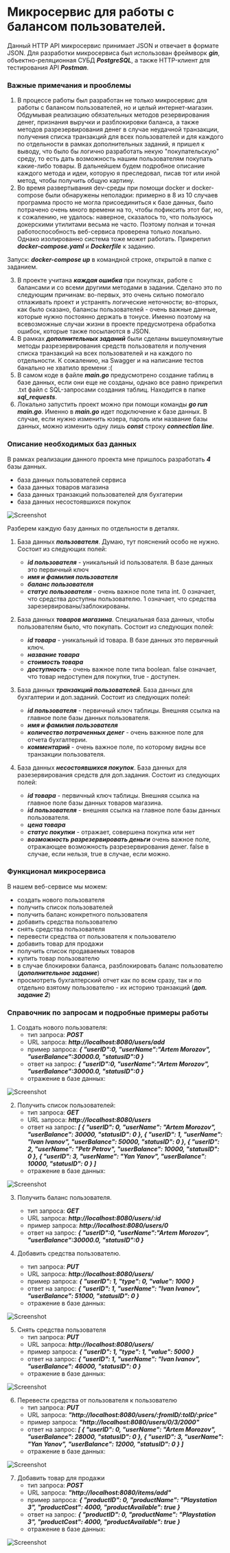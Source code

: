 # Микросервис для работы с балансом пользователей.

Данный HTTP API микросервис принимает JSON и отвечает в формате JSON. Для разработки микросервиса был использован фреймворк ***gin***, объектно-реляционная СУБД ***PostgreSQL***, а также HTTP-клиент для тестирования API ***Postman***.

### Важные примечания и прооблемы
1. В процессе работы был разработан не только микросервис для работы с балансом пользователей, но и целый интернет-магазин. Обдумывая реализацию обязательных методов резервирования денег, признания выручки и разблокировки баланса, а также методов разрезервирования денег в случае неудачной транзакции, получения списка транзакций для всех пользователей и для каждого по отдельности в рамках дополнительных заданий, я пришел к выводу, что было бы логично разработать некую "покупательскую" среду, то есть дать возможность нашим пользователям покупать какие-либо товары. В дальнейшем будем подробное описание каждого метода и идеи, которую я преследовал, писав тот или иной метод, чтобы получить общую картину.
2. Во время развертывания dev-среды при помощи docker и docker-compose были обнаружены неполадки: примерно в 8 из 10 случаев программа просто не могла присоединиться к базе данных, было потрачено очень много времени на то, чтобы пофиксить этот баг, но, к сожалению, не удалось: наверное, сказалось то, что пользуюсь докерскими утилитами весьма не часто. Поэтому полная и точная работоспособность веб-сервиса проверена только локально. Однако изолированно система тоже может работать. Прикрепил ***docker-compose.yaml*** и ***Dockerfile*** к заданию.

Запуск: ***docker-compose up*** в командной строке, открытой в папке с заданием.

3. В проекте учитана ***каждая ошибка*** при покупках, работе с балансами и со всеми другими методами в задании. Сделано это по следующим причинам: во-первых, это очень сильно помогало отлаживать проект и устранять логические неточности; во-вторых, как было сказано, балансы пользователей - очень важные данные, которые нужно постоянно держать в тонусе. Именно поэтому на всевозможные случаи жизни в проекте предусмотрена обработка ошибок, которые также посылаются в JSON.
4. В рамках ***дополнительных заданий*** были сделаны вышеупомянутые методы разрезервирования средств пользователя и получения списка транзакций на всех пользователей и на каждого по отдельности. К сожалению, на Swagger и на написание тестов банально не хватило времени :(
5. В самом коде в файле ***main.go*** предусмотрено создание таблиц в базе данных, если они еще не созданы, однако все равно прикрепил .txt файл с SQL-запросами создания таблиц. Находится в папке ***sql_requests***.
6. Локально запустить проект можно при помощи команды ***go run main.go***. Именно в ***main.go*** идет подключение к базе данных. В случае, если нужно изменить юзера, пароль или название базы данных, можно изменить одну лишь ***const*** строку ***connection line***.

### Описание необходимых баз данных
В рамках реализации данного проекта мне пришлось разработать ***4*** базы данных.
- база данных пользователей сервиса
- база данных товаров магазина
- база данных транзакций пользователей для бухгатерии
- база данных несостоявшихся покупок

![Screenshot](https://github.com/artemmoroz0v/go_webservice/blob/main/screenshots/Screenshot_1.png)

Разберем каждую базу данных по отдельности в деталях.
1. База данных ***пользователя***. Думаю, тут пояснений особо не нужно. Состоит из следующих полей:
    - ***id пользователя*** - уникальный id пользователя. В базе данных это первичный ключ
    - ***имя и фамилия пользователя***
    - ***баланс пользователя***
    - ***статус пользователя*** - очень важное поле типа int. 0 означает, что средства доступны пользователю. 1 означает, что средства зарезервированы/заблокированы.

2. База данных ***товаров магазина***. Специальная база данных, чтобы пользователям было, что покупать. Состоит из следующих полей:
     - ***id товара*** - уникальный id товара. В базе данных это первичный ключ.
     - ***название товара***
     - ***стоимость товара***
     - ***доступность*** - очень важное поле типа boolean. false означает, что товар недоступен для покупки, true - доступен.

3. База данных ***транзакций пользователей***. База данных для бухгалтерии и доп.заданий. Состоит из следующих полей:
     - ***id пользователя*** - первичный ключ таблицы. Внешняя ссылка на главное поле базы данных пользователя.
     - ***имя и фамилия пользователя***
     - ***количество потраченных денег*** - очень важнное поле для отчета бухгалтерии.
     - ***комментарий*** - очень важное поле, по которому видны все транзакции пользователя.

4. База данных ***несостоявшихся покупок***. База данных для разезервирования средств для доп.задания. Состоит из следующих полей:
     - ***id товара*** - первичный ключ таблицы. Внешняя ссылка на главное поле базы данных товаров магазина.
     - ***id пользователя*** - внешняя ссылка на главное поле базы данных пользователя.
     - ***цена товара***
     - ***статус покупки*** - отражает, совершена покупка или нет
     - ***возможность разрезервировать деньги*** очень важное поле, отражающее возможность разрезервирования денег. false в случае, если нельзя, true в случае, если можно.

### Функционал микросервиса
В нашем веб-сервисе мы можем:
- создать нового пользователя
- получить список пользователей
- получить баланс конкретного пользователя
- добавить средства пользователю
- снять средства пользователя
- перевести средства от пользователя к пользователю
- добавить товар для продажи
- получить список продаваемых товаров
- купить товар пользователю
- в случае блокировки баланса, разблокировать баланс пользователю (***дополнительное задание***)
- просмотреть бухгалтерский отчет как по всем сразу, так и по отдельно взятому пользователю - их историю транзакций (***доп. задание 2***)


### Справочник по запросам и подробные примеры работы
1. Создать нового пользователя:
    - тип запроса: ***POST***
    - URL запроса: ***http://localhost:8080/users/add***
    - пример запроса: ***{
    "userID":0,
    "userName":"Artem Morozov",
    "userBalance":30000.0,
    "statusID":0
}***
    - ответ на запрос: ***{
    "userID":0,
    "userName":"Artem Morozov",
    "userBalance":30000.0,
    "statusID":0
}***
    - отражение в базе данных:

![Screenshot](https://github.com/artemmoroz0v/go_webservice/blob/main/screenshots/Screenshot_2.png)


2. Получить список пользователей:
    - тип запроса: ***GET***
    - URL запроса: ***http://localhost:8080/users***
    - ответ на запрос: ***[
    {
        "userID": 0,
        "userName": "Artem Morozov",
        "userBalance": 30000,
        "statusID": 0
    },
    {
        "userID": 1,
        "userName": "Ivan Ivanov",
        "userBalance": 50000,
        "statusID": 0
    },
    {
        "userID": 2,
        "userName": "Petr Petrov",
        "userBalance": 10000,
        "statusID": 0
    },
    {
        "userID": 3,
        "userName": "Yan Yanov",
        "userBalance": 10000,
        "statusID": 0
    }
]***
    - отражение в базе данных:

![Screenshot](https://github.com/artemmoroz0v/go_webservice/blob/main/screenshots/Screenshot_3.png)



3. Получить баланс пользователя.
    - тип запроса: ***GET***
    - URL запроса: ***http://localhost:8080/users/:id***
    - пример запроса: ***http://localhost:8080/users/0***
    - ответ на запрос: ***{
    "userID":0,
    "userName":"Artem Morozov",
    "userBalance":30000.0,
    "statusID":0
}*** 



4. Добавить средства пользователю.
    - тип запроса: ***PUT***
    - URL запроса: ***http://localhost:8080/users/***
    - пример запроса: ***{
    "userID": 1,
    "type": 0,
    "value": 1000
}***
    - ответ на запрос: ***{
    "userID": 1,
    "userName": "Ivan Ivanov",
    "userBalance": 51000,
    "statusID": 0
}***
    - отражение в базе данных:

![Screenshot](https://github.com/artemmoroz0v/go_webservice/blob/main/screenshots/Screenshot_4.png)


5. Снять средства пользователя
    - тип запроса: ***PUT***
    - URL запроса: ***http://localhost:8080/users/***
    - пример запроса: ***{
    "userID": 1,
    "type": 1,
    "value": 5000
}***
    - ответ на запрос: ***{
    "userID": 1,
    "userName": "Ivan Ivanov",
    "userBalance": 46000,
    "statusID": 0
}***
    - отражение в базе данных:

![Screenshot](https://github.com/artemmoroz0v/go_webservice/blob/main/screenshots/Screenshot_5.png)


6. Перевести средства от пользователя к пользователю
    - тип запроса: ***PUT***
    - URL запроса: ***"http://localhost:8080/users/:fromID/:toID/:price"***
    - пример запроса: ***"http://localhost:8080/users/0/3/2000"***
    - ответ на запрос: ***[
    {
        "userID": 0,
        "userName": "Artem Morozov",
        "userBalance": 28000,
        "statusID": 0
    },
    {
        "userID": 3,
        "userName": "Yan Yanov",
        "userBalance": 12000,
        "statusID": 0
    }
]***
    - отражение в базе данных:

![Screenshot](https://github.com/artemmoroz0v/go_webservice/blob/main/screenshots/Screenshot_6.png)


7. Добавить товар для продажи
    - тип запроса: ***POST***
    - URL запроса: ***"http://localhost:8080/items/add"***
    - пример запроса: ***{
    "productID": 0,
    "productName": "Playstation 3",
    "productCost": 4000,
    "productAvailable": true
}***
    - ответ на запрос: ***{
    "productID": 0,
    "productName": "Playstation 3",
    "productCost": 4000,
    "productAvailable": true
}***
    - отражение в базе данных:

![Screenshot](https://github.com/artemmoroz0v/go_webservice/blob/main/screenshots/Screenshot_7.png)
